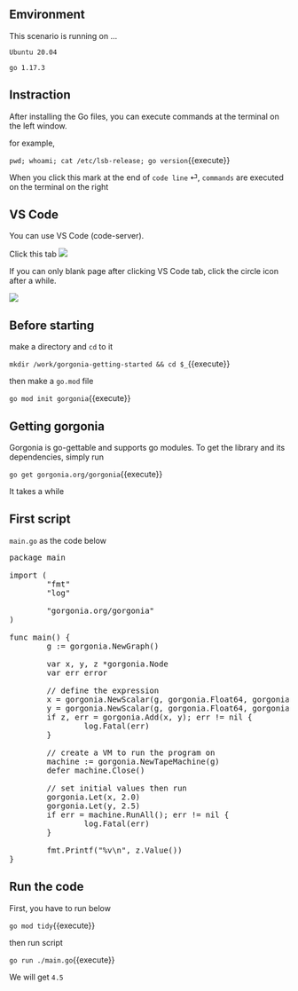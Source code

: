 ## Emvironment

This scenario is running on ...

`Ubuntu 20.04`

`go 1.17.3`

## Instraction

After installing the Go files, you can execute commands at the terminal on the left window.

for example,

`pwd; whoami; cat /etc/lsb-release; go version`{{execute}}

When you click this mark at the end of `code line` &#x23CE;, `commands` are executed on the terminal on the right

## VS Code

You can use VS Code (code-server).

Click this tab <img src='https://i.gyazo.com/2490101f4dd25247eba6549c9698b5f3.png'>

If you can only blank page after clicking VS Code tab, click the circle icon after a while.

<img src='https://i.gyazo.com/71374e12cc61c8316fed21ae5ceae103.png'>

## Before starting

make a directory and `cd` to it

`mkdir /work/gorgonia-getting-started && cd $_`{{execute}}

then make a `go.mod` file

`go mod init gorgonia`{{execute}}

## Getting gorgonia

Gorgonia is go-gettable and supports go modules. To get the library and its dependencies, simply run

`go get gorgonia.org/gorgonia`{{execute}}

It takes a while

## First script

`main.go` as the code below

<pre class="file" data-target="clipboard">
package main

import (
        "fmt"
        "log"

        "gorgonia.org/gorgonia"
)

func main() {
        g := gorgonia.NewGraph()

        var x, y, z *gorgonia.Node
        var err error

        // define the expression
        x = gorgonia.NewScalar(g, gorgonia.Float64, gorgonia.WithName("x"))
        y = gorgonia.NewScalar(g, gorgonia.Float64, gorgonia.WithName("y"))
        if z, err = gorgonia.Add(x, y); err != nil {
                log.Fatal(err)
        }

        // create a VM to run the program on
        machine := gorgonia.NewTapeMachine(g)
        defer machine.Close()

        // set initial values then run
        gorgonia.Let(x, 2.0)
        gorgonia.Let(y, 2.5)
        if err = machine.RunAll(); err != nil {
                log.Fatal(err)
        }

        fmt.Printf("%v\n", z.Value())
}
</pre>

## Run the code

First, you have to run below

`go mod tidy`{{execute}}

then run script

`go run ./main.go`{{execute}}

We will get `4.5`
